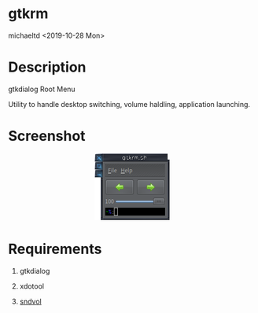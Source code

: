 # gtkrm

michaeltd <2019-10-28 Mon>

# Description

gtkdialog Root Menu

Utility to handle desktop switching,
volume haldling, application launching.

# Screenshot

<p align="center"><a href="assets/grm.png"><img alt="gtkrm.bash" src="assets/grm.png"></a></p>

# Requirements

1. gtkdialog

2. xdotool

3. [sndvol](https://github.com/michaeltd/dots/blob/master/dot.files/bin/sndvol)
